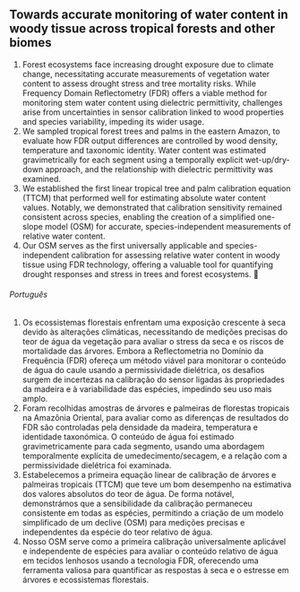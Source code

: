 ## Towards accurate monitoring of water content in woody tissue across tropical forests and other biomes
1.	Forest ecosystems face increasing drought exposure due to climate change, necessitating accurate measurements of vegetation water content to assess drought stress and tree mortality risks. While Frequency Domain Reflectometry (FDR) offers a viable method for monitoring stem water content using dielectric permittivity, challenges arise from uncertainties in sensor calibration linked to wood properties and species variability, impeding its wider usage.
2.	We sampled tropical forest trees and palms in the eastern Amazon, to evaluate how FDR output differences are controlled by wood density, temperature and taxonomic identity. Water content was estimated gravimetrically for each segment using a temporally explicit wet-up/dry-down approach, and the relationship with dielectric permittivity was examined.
3.	We established the first linear tropical tree and palm calibration equation (TTCM) that performed well for estimating absolute water content values. Notably, we demonstrated that calibration sensitivity remained consistent across species, enabling the creation of a simplified one-slope model (OSM) for accurate, species-independent measurements of relative water content. 
4.	Our OSM serves as the first universally applicable and species-independent calibration for assessing relative water content in woody tissue using FDR technology, offering a valuable tool for quantifying drought responses and stress in trees and forest ecosystems.   🌴

###### Português
1. Os ecossistemas florestais enfrentam uma exposição crescente à seca devido às alterações climáticas, necessitando de medições precisas do teor de água da vegetação para avaliar o stress da seca e os riscos de mortalidade das árvores. Embora a Reflectometria no Domínio da Frequência (FDR) ofereça um método viável para monitorar o conteúdo de água do caule usando a permissividade dielétrica, os desafios surgem de incertezas na calibração do sensor ligadas às propriedades da madeira e à variabilidade das espécies, impedindo seu uso mais amplo.
2. Foram recolhidas amostras de árvores e palmeiras de florestas tropicais na Amazônia Oriental, para avaliar como as diferenças de resultados do FDR são controladas pela densidade da madeira, temperatura e identidade taxonómica. O conteúdo de água foi estimado gravimetricamente para cada segmento, usando uma abordagem temporalmente explícita de umedecimento/secagem, e a relação com a permissividade dielétrica foi examinada.
3. Estabelecemos a primeira equação linear de calibração de árvores e palmeiras tropicais (TTCM) que teve um bom desempenho na estimativa dos valores absolutos do teor de água. De forma notável, demonstrámos que a sensibilidade da calibração permaneceu consistente em todas as espécies, permitindo a criação de um modelo simplificado de um declive (OSM) para medições precisas e independentes da espécie do teor relativo de água.
4. Nosso OSM serve como a primeira calibração universalmente aplicável e independente de espécies para avaliar o conteúdo relativo de água em tecidos lenhosos usando a tecnologia FDR, oferecendo uma ferramenta valiosa para quantificar as respostas à seca e o estresse em árvores e ecossistemas florestais.



